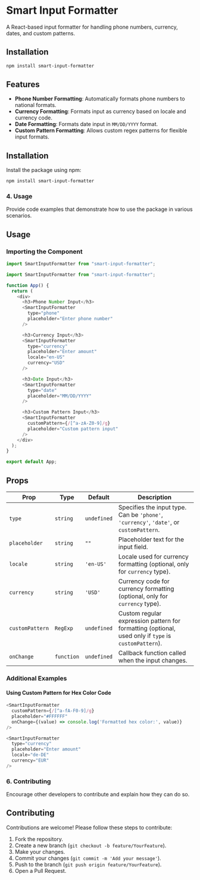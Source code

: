 # Smart Input Formatter

A React-based input formatter for handling phone numbers, currency, dates, and custom patterns.

## Installation

```bash
npm install smart-input-formatter
```

## Features

- **Phone Number Formatting**: Automatically formats phone numbers to national formats.
- **Currency Formatting**: Formats input as currency based on locale and currency code.
- **Date Formatting**: Formats date input in `MM/DD/YYYY` format.
- **Custom Pattern Formatting**: Allows custom regex patterns for flexible input formats.

## Installation

Install the package using npm:

```bash
npm install smart-input-formatter
```

### 4. **Usage**

Provide code examples that demonstrate how to use the package in various scenarios.

## Usage

### Importing the Component

```javascript
import SmartInputFormatter from "smart-input-formatter";
```

```javascript
import SmartInputFormatter from "smart-input-formatter";

function App() {
  return (
    <div>
      <h3>Phone Number Input</h3>
      <SmartInputFormatter
        type="phone"
        placeholder="Enter phone number"
      />

      <h3>Currency Input</h3>
      <SmartInputFormatter
        type="currency"
        placeholder="Enter amount"
        locale="en-US"
        currency="USD"
      />

      <h3>Date Input</h3>
      <SmartInputFormatter
        type="date"
        placeholder="MM/DD/YYYY"
      />

      <h3>Custom Pattern Input</h3>
      <SmartInputFormatter
        customPattern={/[^a-zA-Z0-9]/g}
        placeholder="Custom pattern input"
      />
    </div>
  );
}

export default App;
```

## Props

| Prop            | Type       | Default     | Description                                                                                          |
| --------------- | ---------- | ----------- | ---------------------------------------------------------------------------------------------------- |
| `type`          | `string`   | `undefined` | Specifies the input type. Can be `'phone'`, `'currency'`, `'date'`, or `customPattern`.              |
| `placeholder`   | `string`   | `""`        | Placeholder text for the input field.                                                                |
| `locale`        | `string`   | `'en-US'`   | Locale used for currency formatting (optional, only for `currency` type).                            |
| `currency`      | `string`   | `'USD'`     | Currency code for currency formatting (optional, only for `currency` type).                          |
| `customPattern` | `RegExp`   | `undefined` | Custom regular expression pattern for formatting (optional, used only if `type` is `customPattern`). |
| `onChange`      | `function` | `undefined` | Callback function called when the input changes.                                                     |

### Additional Examples

#### Using Custom Pattern for Hex Color Code

```javascript
<SmartInputFormatter
  customPattern={/[^a-fA-F0-9]/g}
  placeholder="#FFFFFF"
  onChange={(value) => console.log('Formatted hex color:', value)}
/>

<SmartInputFormatter
  type="currency"
  placeholder="Enter amount"
  locale="de-DE"
  currency="EUR"
/>
```

### 6. **Contributing**

Encourage other developers to contribute and explain how they can do so.

## Contributing

Contributions are welcome! Please follow these steps to contribute:

1. Fork the repository.
2. Create a new branch (`git checkout -b feature/YourFeature`).
3. Make your changes.
4. Commit your changes (`git commit -m 'Add your message'`).
5. Push to the branch (`git push origin feature/YourFeature`).
6. Open a Pull Request.

